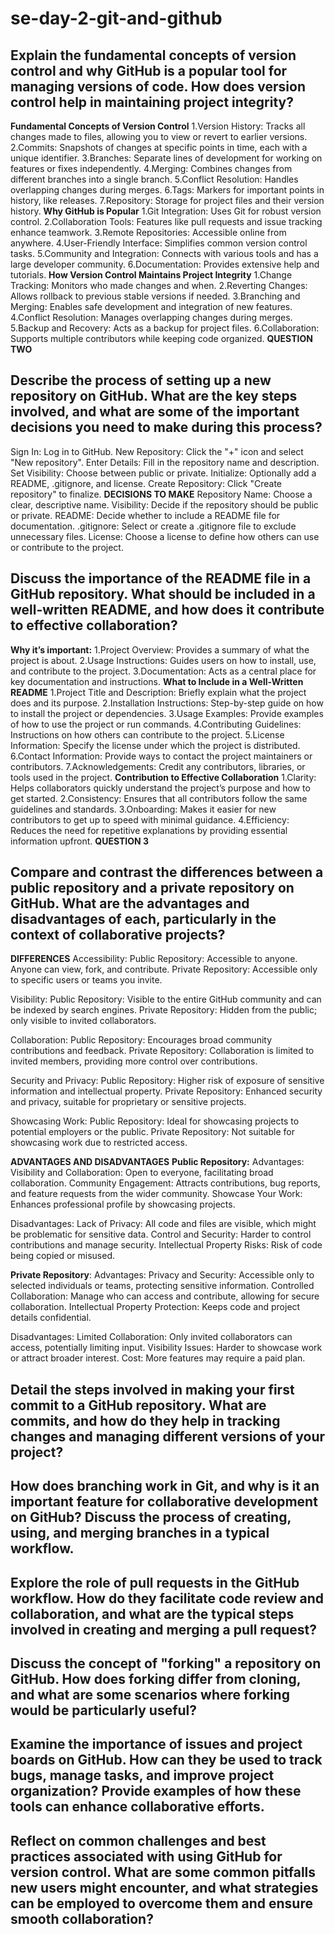 # se-day-2-git-and-github
## Explain the fundamental concepts of version control and why GitHub is a popular tool for managing versions of code. How does version control help in maintaining project integrity?
**Fundamental Concepts of Version Control**
1.Version History: Tracks all changes made to files, allowing you to view or revert to earlier versions.
2.Commits: Snapshots of changes at specific points in time, each with a unique identifier.
3.Branches: Separate lines of development for working on features or fixes independently.
4.Merging: Combines changes from different branches into a single branch.
5.Conflict Resolution: Handles overlapping changes during merges.
6.Tags: Markers for important points in history, like releases.
7.Repository: Storage for project files and their version history.
**Why GitHub is Popular**
1.Git Integration: Uses Git for robust version control.
2.Collaboration Tools: Features like pull requests and issue tracking enhance teamwork.
3.Remote Repositories: Accessible online from anywhere.
4.User-Friendly Interface: Simplifies common version control tasks.
5.Community and Integration: Connects with various tools and has a large developer community.
6.Documentation: Provides extensive help and tutorials.
**How Version Control Maintains Project Integrity**
1.Change Tracking: Monitors who made changes and when.
2.Reverting Changes: Allows rollback to previous stable versions if needed.
3.Branching and Merging: Enables safe development and integration of new features.
4.Conflict Resolution: Manages overlapping changes during merges.
5.Backup and Recovery: Acts as a backup for project files.
6.Collaboration: Supports multiple contributors while keeping code organized.
**QUESTION TWO**
## Describe the process of setting up a new repository on GitHub. What are the key steps involved, and what are some of the important decisions you need to make during this process?
Sign In: Log in to GitHub.
New Repository: Click the "+" icon and select "New repository".
Enter Details: Fill in the repository name and description.
Set Visibility: Choose between public or private.
Initialize: Optionally add a README, .gitignore, and license.
Create Repository: Click "Create repository" to finalize.
**DECISIONS TO MAKE**
Repository Name: Choose a clear, descriptive name.
Visibility: Decide if the repository should be public or private.
README: Decide whether to include a README file for documentation.
.gitignore: Select or create a .gitignore file to exclude unnecessary files.
License: Choose a license to define how others can use or contribute to the project.
## Discuss the importance of the README file in a GitHub repository. What should be included in a well-written README, and how does it contribute to effective collaboration?
**Why it’s important:**
1.Project Overview: Provides a summary of what the project is about.
2.Usage Instructions: Guides users on how to install, use, and contribute to the project.
3.Documentation: Acts as a central place for key documentation and instructions.
**What to Include in a Well-Written README**
1.Project Title and Description: Briefly explain what the project does and its purpose.
2.Installation Instructions: Step-by-step guide on how to install the project or dependencies.
3.Usage Examples: Provide examples of how to use the project or run commands.
4.Contributing Guidelines: Instructions on how others can contribute to the project.
5.License Information: Specify the license under which the project is distributed.
6.Contact Information: Provide ways to contact the project maintainers or contributors.
7.Acknowledgements: Credit any contributors, libraries, or tools used in the project.
**Contribution to Effective Collaboration**
1.Clarity: Helps collaborators quickly understand the project’s purpose and how to get started.
2.Consistency: Ensures that all contributors follow the same guidelines and standards.
3.Onboarding: Makes it easier for new contributors to get up to speed with minimal guidance.
4.Efficiency: Reduces the need for repetitive explanations by providing essential information upfront.
**QUESTION 3**
## Compare and contrast the differences between a public repository and a private repository on GitHub. What are the advantages and disadvantages of each, particularly in the context of collaborative projects?
**DIFFERENCES**
Accessibility:
Public Repository: Accessible to anyone. Anyone can view, fork, and contribute.
Private Repository: Accessible only to specific users or teams you invite.

Visibility:
Public Repository: Visible to the entire GitHub community and can be indexed by search engines.
Private Repository: Hidden from the public; only visible to invited collaborators.

Collaboration:
Public Repository: Encourages broad community contributions and feedback.
Private Repository: Collaboration is limited to invited members, providing more control over contributions.

Security and Privacy:
Public Repository: Higher risk of exposure of sensitive information and intellectual property.
Private Repository: Enhanced security and privacy, suitable for proprietary or sensitive projects.

Showcasing Work:
Public Repository: Ideal for showcasing projects to potential employers or the public.
Private Repository: Not suitable for showcasing work due to restricted access.

**ADVANTAGES AND DISADVANTAGES**
**Public Repository:**
Advantages:
Visibility and Collaboration: Open to everyone, facilitating broad collaboration.
Community Engagement: Attracts contributions, bug reports, and feature requests from the wider community.
Showcase Your Work: Enhances professional profile by showcasing projects.

Disadvantages:
Lack of Privacy: All code and files are visible, which might be problematic for sensitive data.
Control and Security: Harder to control contributions and manage security.
Intellectual Property Risks: Risk of code being copied or misused.

**Private Repository**:
Advantages:
Privacy and Security: Accessible only to selected individuals or teams, protecting sensitive information.
Controlled Collaboration: Manage who can access and contribute, allowing for secure collaboration.
Intellectual Property Protection: Keeps code and project details confidential.

Disadvantages:
Limited Collaboration: Only invited collaborators can access, potentially limiting input.
Visibility Issues: Harder to showcase work or attract broader interest.
Cost: More features may require a paid plan.

## Detail the steps involved in making your first commit to a GitHub repository. What are commits, and how do they help in tracking changes and managing different versions of your project?

## How does branching work in Git, and why is it an important feature for collaborative development on GitHub? Discuss the process of creating, using, and merging branches in a typical workflow.

## Explore the role of pull requests in the GitHub workflow. How do they facilitate code review and collaboration, and what are the typical steps involved in creating and merging a pull request?

## Discuss the concept of "forking" a repository on GitHub. How does forking differ from cloning, and what are some scenarios where forking would be particularly useful?

## Examine the importance of issues and project boards on GitHub. How can they be used to track bugs, manage tasks, and improve project organization? Provide examples of how these tools can enhance collaborative efforts.

## Reflect on common challenges and best practices associated with using GitHub for version control. What are some common pitfalls new users might encounter, and what strategies can be employed to overcome them and ensure smooth collaboration?
